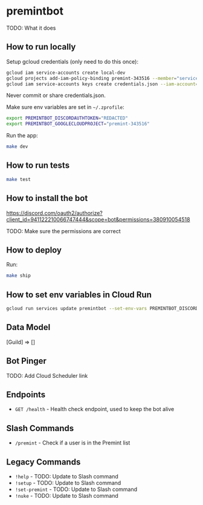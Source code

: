 # premintbot

TODO: What it does

## How to run locally

Setup gcloud credentials (only need to do this once):

```sh
gcloud iam service-accounts create local-dev
gcloud projects add-iam-policy-binding premint-343516 --member="serviceAccount:local-dev@premint-343516.iam.gserviceaccount.com" --role="roles/owner"
gcloud iam service-accounts keys create credentials.json --iam-account=local-dev@premint-343516.iam.gserviceaccount.com
```

Never commit or share credentials.json.

Make sure env variables are set in `~/.zprofile`:

```sh
export PREMINTBOT_DISCORDAUTHTOKEN="REDACTED"
export PREMINTBOT_GOOGLECLOUDPROJECT="premint-343516"
```

Run the app:

```sh
make dev
```

## How to run tests

```sh
make test
```

## How to install the bot

https://discord.com/oauth2/authorize?client_id=941122210066747444&scope=bot&permissions=380910054518

TODO: Make sure the permissions are correct

## How to deploy

Run:

```sh
make ship
```

## How to set env variables in Cloud Run

```sh
gcloud run services update premintbot --set-env-vars PREMINTBOT_DISCORDAUTHTOKEN=REDACTED,PREMINTBOT_GOOGLECLOUDPROJECT=premint-343516
```

## Data Model

[Guild] => []

## Bot Pinger

TODO: Add Cloud Scheduler link

## Endpoints

- `GET /health` - Health check endpoint, used to keep the bot alive

## Slash Commands

- `/premint` - Check if a user is in the Premint list

## Legacy Commands

- `!help` - TODO: Update to Slash command
- `!setup` - TODO: Update to Slash command
- `!set-premint` - TODO: Update to Slash command
- `!nuke` - TODO: Update to Slash command